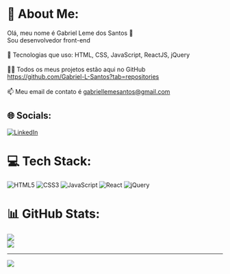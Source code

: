 # 💫 About Me:
Olá, meu nome é Gabriel Leme dos Santos 👋<br>Sou desenvolvedor front-end<br><br>🌱 Tecnologias que uso: HTML, CSS, JavaScript, ReactJS, jQuery<br><br>👨‍💻 Todos os meus projetos estão aqui no GitHub https://github.com/Gabriel-L-Santos?tab=repositories<br><br>📫 Meu email de contato é gabriellemesantos@gmail.com


## 🌐 Socials:
[![LinkedIn](https://img.shields.io/badge/LinkedIn-%230077B5.svg?logo=linkedin&logoColor=white)](https://linkedin.com/in/gabriel-leme-dos-santos) 

# 💻 Tech Stack:
![HTML5](https://img.shields.io/badge/html5-%23E34F26.svg?style=plastic&logo=html5&logoColor=white) ![CSS3](https://img.shields.io/badge/css3-%231572B6.svg?style=plastic&logo=css3&logoColor=white) ![JavaScript](https://img.shields.io/badge/javascript-%23323330.svg?style=plastic&logo=javascript&logoColor=%23F7DF1E) ![React](https://img.shields.io/badge/react-%2320232a.svg?style=plastic&logo=react&logoColor=%2361DAFB) ![jQuery](https://img.shields.io/badge/jquery-%230769AD.svg?style=plastic&logo=jquery&logoColor=white)
# 📊 GitHub Stats:
![](https://github-readme-stats.vercel.app/api?username=Gabriel-L-Santos&theme=synthwave&hide_border=false&include_all_commits=false&count_private=false)<br/>
![](https://github-readme-streak-stats.herokuapp.com/?user=Gabriel-L-Santos&theme=synthwave&hide_border=false)<br/>

---
[![](https://visitcount.itsvg.in/api?id=Gabriel-L-Santos&icon=0&color=11)](https://visitcount.itsvg.in)

<!-- Proudly created with GPRM ( https://gprm.itsvg.in ) -->
